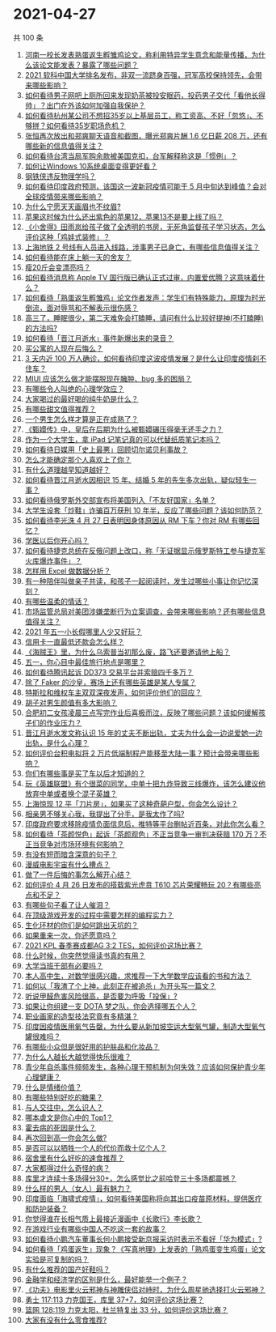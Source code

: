 # 2021-04-27

共 100 条

<!-- BEGIN -->
<!-- 最后更新时间 Tue Apr 27 2021 10:20:07 GMT+0800 (China Standard Time) -->

1. [河南一校长发表熟蛋返生孵雏鸡论文，称利用特异学生意念和能量传播，为什么该论文能发表？暴露了哪些问题？](https://www.zhihu.com/question/456600672)
2. [2021
   软科中国大学排名发布，非双一流跻身百强，冠军高校保持领先，会带来哪些影响？](https://www.zhihu.com/question/456588330)
3. [如何看待男子网吧上厕所回来发现奶茶被投安眠药，投药男子交代「看他长得帅」？出门在外该如何加强自我保护？](https://www.zhihu.com/question/456477743)
4. [如何看待杭州某公司不想招35岁以上基层员工，称工资高、不好「忽悠」、不够拼？如何看待35岁职场危机？](https://www.zhihu.com/question/456103378)
5. [张恒再次放出和郑爽聊天语音和截图，曝光郑爽片酬 1.6 亿日薪 208
   万，还有哪些新的信息值得关注？](https://www.zhihu.com/question/456689667)
6. [如何看待台湾当局军购余款被美国克扣，台军解释称这是「惯例」？](https://www.zhihu.com/question/456602898)
7. [如何让Windows 10系统桌面变得更好看？](https://www.zhihu.com/question/45120814)
8. [钢铁侠违反物理学吗？](https://www.zhihu.com/question/278556408)
9. [如何看待印度政府预测，该国这一波新冠疫情可能于 5
   月中旬达到峰值？会对全球疫情带来哪些影响？](https://www.zhihu.com/question/456604776)
10. [为什么宁愿天天画眉也不纹眉?](https://www.zhihu.com/question/360168698)
11. [苹果这时候为什么还出紫色的苹果12，苹果13不是要上线了吗？](https://www.zhihu.com/question/455759423)
12. [《小舍得》田雨岚给孩子做了全透明的书房，无死角监督孩子学习状态，怎么评价这种「鸡娃式装修」？](https://www.zhihu.com/question/456247026)
13. [上海地铁 2
    号线有人员进入线路，涉事男子已身亡，有哪些信息值得关注？](https://www.zhihu.com/question/456666009)
14. [如何看待能在床上躺一天的舍友？](https://www.zhihu.com/question/318657086)
15. [瘦20斤会变漂亮吗？](https://www.zhihu.com/question/392591592)
16. [如何看待消息称 Apple TV
    国行版已确认正式过审，内置爱优腾？这意味着什么？](https://www.zhihu.com/question/456604493)
17. [如何看待「熟蛋返生孵雏鸡」论文作者发声：学生们有特殊能力，原理为时光倒流，面对辱骂和不解表示很伤感？](https://www.zhihu.com/question/456639794)
18. [高三了，睡眠很少，第二天难免会打瞌睡，请问有什么比较好提神(不打瞌睡)的方法吗?](https://www.zhihu.com/question/309565178)
19. [如何看待「晋江月逝水」事件新爆出来的录音？](https://www.zhihu.com/question/456698766)
20. [买公寓的人现在后悔么？](https://www.zhihu.com/question/292382327)
21. [3 天内近 100
    万人确诊，如何看待印度这波疫情发展？是什么让印度疫情刹不住车？](https://www.zhihu.com/question/456445443)
22. [MIUI 应该怎么做才能摆脱现在臃肿、bug 多的困局？](https://www.zhihu.com/question/453584579)
23. [有哪些令人叫绝的心理学效应？](https://www.zhihu.com/question/20357247)
24. [大家喝过的最好喝的纯牛奶是什么？](https://www.zhihu.com/question/37973170)
25. [有哪些甜文值得推荐？](https://www.zhihu.com/question/355515763)
26. [一个男生怎么样才算是正在成熟了？](https://www.zhihu.com/question/431134549)
27. [《甄嬛传》中，皇后在后期为什么被甄嬛碾压得毫无还手之力？](https://www.zhihu.com/question/372451881)
28. [作为一个大学生，拿 iPad 记笔记真的可以代替纸质笔记本吗？](https://www.zhihu.com/question/304770209)
29. [如何看待日媒用「史上最悪」回顾切尔诺贝利事故？](https://www.zhihu.com/question/456713294)
30. [怎么才能确定那个人喜欢上了你？](https://www.zhihu.com/question/455880516)
31. [有什么道理越早知道越好？](https://www.zhihu.com/question/431287807)
32. [如何看待晋江月逝水因相识 15 年、结婚 5
    年的先生多次出轨，疑似轻生一事？](https://www.zhihu.com/question/456456779)
33. [如何看待俄罗斯外交部宣布将美国列入「不友好国家」名单？](https://www.zhihu.com/question/456613035)
34. [大学生设套「炒鞋」诈骗百万获刑 10
    年半，反应了哪些问题？该如何防范？](https://www.zhihu.com/question/456264816)
35. [如何看待李光洙 4 月 27 日表明因身体原因从 RM 下车？你对 RM
    有哪些回忆？](https://www.zhihu.com/question/456761112)
36. [学医以后你开心吗？](https://www.zhihu.com/question/455333738)
37. [如何看待捷克总统在反俄问题上改口，称「无证据显示俄罗斯特工参与捷克军火库爆炸事件」？](https://www.zhihu.com/question/456597533)
38. [怎样用 Excel 做数据分析？](https://www.zhihu.com/question/19754722)
39. [有一种陪伴叫做亲子共读，和孩子一起阅读时，发生过哪些小事让你记忆深刻？](https://www.zhihu.com/question/454403577)
40. [有哪些温柔的情话？](https://www.zhihu.com/question/445829954)
41. [市场监管总局对美团涉嫌垄断行为立案调查，会带来哪些影响？还有哪些信息值得关注？](https://www.zhihu.com/question/456670358)
42. [2021 年五一小长假哪里人少又好玩？](https://www.zhihu.com/question/454525882)
43. [信用卡一直最低还款会怎么样？](https://www.zhihu.com/question/448302850)
44. [《海贼王》里，为什么乌索普当初那么废，路飞还要邀请他上船？](https://www.zhihu.com/question/456294379)
45. [五一，你心目中最佳旅行地点是哪里？](https://www.zhihu.com/question/453601967)
46. [如何看待腾讯起诉 DD373 交易平台并索赔四千多万？](https://www.zhihu.com/question/453578487)
47. [除了 Faker 的沙皇，赛场上还有哪些英雄是某人专属？](https://www.zhihu.com/question/443771037)
48. [特斯拉和维权车主双双深夜发声，如何评价他们的回应？](https://www.zhihu.com/question/456587915)
49. [胡子对男生颜值有多大影响？](https://www.zhihu.com/question/294511640)
50. [合肥初二女孩凌晨三点写完作业后喜极而泣，反映了哪些问题？该如何缓解孩子们的作业压力？](https://www.zhihu.com/question/456173619)
51. [晋江月逝水发文称认识 15
    年的丈夫不断出轨，丈夫为什么会一边说爱她一边出轨，是什么心理？](https://www.zhihu.com/question/456437104)
52. [如何评价台积电拟将 2
    万片低端制程产能移至大陆一事？预计会带来哪些影响？](https://www.zhihu.com/question/456306249)
53. [你们有哪些事是买了车以后才知道的？](https://www.zhihu.com/question/31086102)
54. [玩《英雄联盟》有个很菜的同学，中单十把九炸导致三线爆炸，该怎么建议他放弃中单或者换个混子英雄？](https://www.zhihu.com/question/452787061)
55. [上海惊现 12
    平「刀片房」，如果买了这种奇葩户型，你会怎么设计？](https://www.zhihu.com/question/455743955)
56. [相亲男不够关心我，我提出了分手，是我太作了吗?](https://www.zhihu.com/question/455591381)
57. [印度政府要求移除疫情负面信息后，推特等平台删帖近百条，对此你怎么看？](https://www.zhihu.com/question/456608680)
58. [如何看待「茶颜悦色」起诉「茶颜观色」不正当竞争一审判决获赔 170
    万？不正当竞争对市场环境有何影响？](https://www.zhihu.com/question/456611975)
59. [有没有短而暗含深意的句子？](https://www.zhihu.com/question/443439850)
60. [漫威电影宇宙有什么槽点？](https://www.zhihu.com/question/305191364)
61. [做了一件后悔的事怎么解开心结？](https://www.zhihu.com/question/300531451)
62. [如何评价 4 月 26 日发布的搭载紫光虎贲 T610 芯片荣耀畅玩
    20？有哪些亮点和不足？](https://www.zhihu.com/question/456604855)
63. [有哪些句子看了让人催泪？](https://www.zhihu.com/question/448927565)
64. [在顶级游戏开发的过程中需要怎样的编程实力？](https://www.zhihu.com/question/57582995)
65. [生化环材的你们是如何跳出天坑的？](https://www.zhihu.com/question/453870771)
66. [如果重来一次，你还愿意吗？](https://www.zhihu.com/question/455152927)
67. [2021 KPL 春季赛成都AG 3:2
    TES，如何评价这场比赛？](https://www.zhihu.com/question/456536490)
68. [什么时候，你突然觉得读书真的有用？](https://www.zhihu.com/question/453740380)
69. [大学当班干部有必要吗？](https://www.zhihu.com/question/295922396)
70. [本人高中生，对数学很感兴趣，求推荐一下大学数学应该看的书和方法？](https://www.zhihu.com/question/444606417)
71. [如何以「我渣了个上神，此刻正在被追杀」为开头写一篇文？](https://www.zhihu.com/question/454304575)
72. [听说甲醛危害风险很高，是否要为呼吸「投保」?](https://www.zhihu.com/question/455436050)
73. [如果让你组建一支 DOTA 梦之队，你会选择哪五个人？](https://www.zhihu.com/question/456091208)
74. [职业画家的造型技法究竟有多精湛？](https://www.zhihu.com/question/273919371)
75. [印度因疫情医用氧气告罄，为什么要从新加坡空运大型氧气罐，制造大型氧气罐很难吗？](https://www.zhihu.com/question/456462365)
76. [有哪些小众但是很好用的护肤品和化妆品？](https://www.zhihu.com/question/29732330)
77. [为什么人越长大越觉得快乐很难？](https://www.zhihu.com/question/454683034)
78. [青少年自杀事件频频发生，各种心理干预机制为何失效？应该如何保护青少年心理健康？](https://www.zhihu.com/question/456598363)
79. [什么是情绪价值？](https://www.zhihu.com/question/326968879)
80. [有哪些特别好吃的糖果？](https://www.zhihu.com/question/22631051)
81. [与人交往中，怎么识人？](https://www.zhihu.com/question/325225784)
82. [哪本虐文是你心中的 Top1？](https://www.zhihu.com/question/419593520)
83. [霍去病的死因是什么？](https://www.zhihu.com/question/23393068)
84. [再次回到高一你会怎么做?](https://www.zhihu.com/question/453799112)
85. [是否可以以牺牲一个人的代价而救十亿个人？](https://www.zhihu.com/question/382523269)
86. [宿舍里有什么好吃的速食推荐？](https://www.zhihu.com/question/451613847)
87. [大家都得过什么奇怪的病？](https://www.zhihu.com/question/55665638)
88. [库里才连续十多场得分30+，怎么感觉比之前哈登三十多场都震撼？](https://www.zhihu.com/question/455753569)
89. [什么样的男人（女人）最有魅力？](https://www.zhihu.com/question/19586915)
90. [印度面临「海啸式疫情」，如何看待美国称将向其出口疫苗原材料，提供医疗和防护装备？](https://www.zhihu.com/question/456591873)
91. [你觉得谁在长相气质上最接近漫画中《长歌行》李长歌？](https://www.zhihu.com/question/454037694)
92. [在游戏行业有哪些中国人不吃这一套的故事？](https://www.zhihu.com/question/454517038)
93. [如何看待小鹏汽车董事长何小鹏接受新京报采访时表示不看好「华为模式」?](https://www.zhihu.com/question/455998211)
94. [如何看待「鸡蛋返生」现象？《写真地理》上发表的「熟鸡蛋变生鸡蛋」论文实验是可复制的吗？](https://www.zhihu.com/question/456600264)
95. [有什么推荐的国产好鞋吗？](https://www.zhihu.com/question/452510931)
96. [金融学和经济学的区别是什么，最好能举一个例子？](https://www.zhihu.com/question/390824448)
97. [《功夫》电影里火云邪神与神雕侠侣对峙时，为什么周星驰选择打火云邪神？](https://www.zhihu.com/question/29221858)
98. [勇士 117:113 力克国王，库里
    37+7，如何评价这场比赛？](https://www.zhihu.com/question/456599678)
99. [篮网 128:119 力克太阳，杜兰特复出 33
    分，如何评价这场比赛？](https://www.zhihu.com/question/456583132)
100. [大家有没有什么零食推荐?](https://www.zhihu.com/question/448037173)

<!-- END -->
